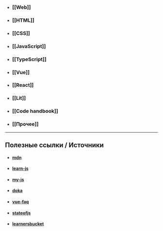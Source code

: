 - ### [[Web]]
- ### [[HTML]]
- ### [[CSS]]
- ### [[JavaScript]]
- ### [[TypeScript]]
- ### [[Vue]]
- ### [[React]]
- ### [[Lit]]
- ### [[Code handbook]]
- ### [[Прочее]]

---

## Полезные ссылки / Источники
- #### [mdn](https://developer.mozilla.org/en-US/docs/Web/JavaScript/Reference/Iteration_protocols)
- #### [learn-js](https://learn.javascript.ru)
- #### [my-js](https://my-js.org/)
- #### [doka](https://doka.guide/js/)
- #### [vue-faq](https://vue-faq.org/ru/)
- #### [stateofjs](https://2022.stateofjs.com/ru-RU/)
- #### [learnersbucket](https://learnersbucket.com/)


